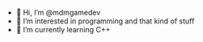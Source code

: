 - 👋 Hi, I’m @mdmgamedev
- 👀 I’m interested in programming and that kind of stuff
- 🌱 I’m currently learning C++

<!---
mdmgamedev/mdmgamedev is a ✨ special ✨ repository because its `README.md` (this file) appears on your GitHub profile.
You can click the Preview link to take a look at your changes.
--->
